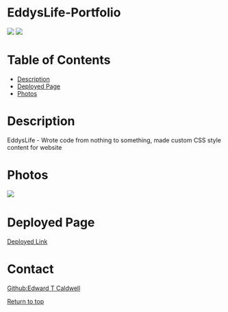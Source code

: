 # EddysLife-Portfolio
![](https://img.shields.io/badge/HTML5-orange.svg)
![](https://img.shields.io/badge/CSS-blue.svg)



# Table of Contents
* [Description](#description)
* [Deployed Page](#deployed-page)
* [Photos](#photos)

# Description

EddysLife - Wrote code from nothing to something, made custom CSS style content for website

# Photos
<img src="./assests/images/Screenshot%20(6).png"/>
<img src=""/>

# Deployed Page
<a href="https://eddybowbow.github.io/Eddy-Portfolio/">Deployed Link</a> 
 
# Contact
<a href="https://github.com/eDDyBoWbOw">Github:Edward T Caldwell</a><br>

[Return to top](#EddysLife)